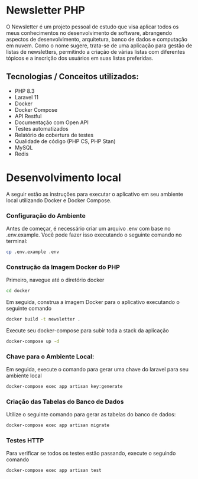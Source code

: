 # Newsletter PHP

O Newsletter é um projeto pessoal de estudo que visa aplicar todos os meus conhecimentos no desenvolvimento de software, abrangendo aspectos de desenvolvimento, arquitetura, banco de dados e computação em nuvem. Como o nome sugere, trata-se de uma aplicação para gestão de listas de newsletters, permitindo a criação de várias listas com diferentes tópicos e a inscrição dos usuários em suas listas preferidas.

## Tecnologias / Conceitos utilizados:

* PHP 8.3
* Laravel 11
* Docker
* Docker Compose
* API Restful
* Documentação com Open API
* Testes automatizados
* Relatório de cobertura de testes
* Qualidade de código (PHP CS, PHP Stan)
* MySQL
* Redis

# Desenvolvimento local

A seguir estão as instruções para executar o aplicativo em seu ambiente local utilizando Docker e Docker Compose.

### Configuração do Ambiente

Antes de começar, é necessário criar um arquivo .env com base no .env.example. Você pode fazer isso executando o seguinte comando no terminal:

```sh
cp .env.example .env
```

### Construção da Imagem Docker do PHP

Primeiro, navegue até o diretório docker

```sh
cd docker
```

Em seguida, construa a imagem Docker para o aplicativo executando o seguinte comando

```sh
docker build -t newsletter .
```

Execute seu docker-compose para subir toda a stack da aplicação

```sh
docker-compose up -d
```

### Chave para o Ambiente Local:

Em seguida, execute o comando para gerar uma chave do laravel para seu ambiente local
```sh
docker-compose exec app artisan key:generate
```

### Criação das Tabelas do Banco de Dados

Utilize o seguinte comando para gerar as tabelas do banco de dados:


```sh
docker-compose exec app artisan migrate
```

### Testes HTTP
Para verificar se todos os testes estão passando, execute o seguindo comando
```sh
docker-compose exec app artisan test
```

